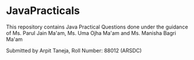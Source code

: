# JavaPracticals


This repository contains Java Practical Questions done under the guidance of Ms. Parul Jain Ma'am, Ms. Uma Ojha Ma'am and Ms. Manisha Bagri Ma'am


Submitted by Arpit Taneja, Roll Number: 88012 (ARSDC)
